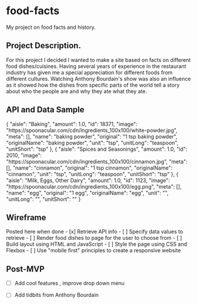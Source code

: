 # food-facts
My project on food facts and history. 

<h2> Project Description. </h2>

For this project I decided I wanted to make a site based on facts on different food dishes/cuisines. Having several years of experience in the restaurant industry has given me a special appreciation for different foods from different cultures. Watching Anthony Bourdain's show was also an influence as it showed how the dishes from specific parts of the world tell a story about who the people are and why they ate what they ate. 

<h2>API and Data Sample</h2>
{
                "aisle": "Baking",
                "amount": 1.0,
                "id": 18371,
                "image": "https://spoonacular.com/cdn/ingredients_100x100/white-powder.jpg",
                "meta": [],
                "name": "baking powder",
                "original": "1 tsp baking powder",
                "originalName": "baking powder",
                "unit": "tsp",
                "unitLong": "teaspoon",
                "unitShort": "tsp"
            },
            {
                "aisle": "Spices and Seasonings",
                "amount": 1.0,
                "id": 2010,
                "image": "https://spoonacular.com/cdn/ingredients_100x100/cinnamon.jpg",
                "meta": [],
                "name": "cinnamon",
                "original": "1 tsp cinnamon",
                "originalName": "cinnamon",
                "unit": "tsp",
                "unitLong": "teaspoon",
                "unitShort": "tsp"
            },
            {
                "aisle": "Milk, Eggs, Other Dairy",
                "amount": 1.0,
                "id": 1123,
                "image": "https://spoonacular.com/cdn/ingredients_100x100/egg.png",
                "meta": [],
                "name": "egg",
                "original": "1 egg",
                "originalName": "egg",
                "unit": "",
                "unitLong": "",
                "unitShort": ""
                }
                
<h2>Wireframe</h2>
Posted here when done

<MVP>
- [x] Retrieve API info
- [ ] Specify data values to retrieve
- [ ] Render food dishes to page for the user to choose from
- [ ] Build layout using HTML and JavaScript
- [ ] Style the page using CSS and Flexbox
- [ ] Use "mobile first" principles to create a responsive website

## Post-MVP
- [ ] Add cool features , improve drop down menu
- [ ] Add tidbits from Anthony Bourdain
 
